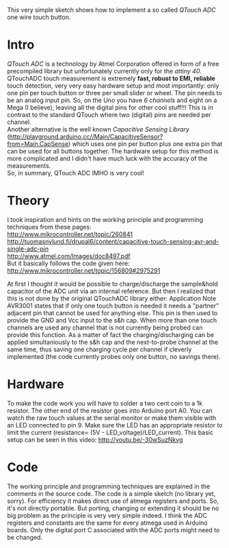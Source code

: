 This very simple sketch shows how to implement a so called *QTouch ADC* one wire touch button.

# Intro
*QTouch ADC* is a technology by Atmel Corporation offered in form of a free precompiled library but unfortunately  currently only for the *attiny 40*. QTouchADC touch measurement is extremely **fast, robust to EMI, reliable** touch detection, very very easy hardware setup and most importantly: only one pin per touch button or three per small slider or wheel. The pin needs to be an analog input pin. So, on the Uno you have *6 channels* and eight on a Mega (I believe), leaving all the digital pins for other cool stuff!!! This is in contrast to the standard QTouch where two (digital) pins are needed per channel.  
Another alternative is the well known *Capacitive Sensing Library* (http://playground.arduino.cc//Main/CapacitiveSensor?from=Main.CapSense) which uses one pin per button plus one extra pin that can be used for all buttons together. The hardware setup for this method is more complicated and I didn't have much luck with the accuracy of the measurements.  
So, in summary, QTouch ADC IMHO is very cool!

# Theory
I took inspiration and hints on the working principle and programming techniques from these pages:  
http://www.mikrocontroller.net/topic/260841  
http://tuomasnylund.fi/drupal6/content/capacitive-touch-sensing-avr-and-single-adc-pin  
http://www.atmel.com/Images/doc8497.pdf  
But it basically follows the code given here:  
http://www.mikrocontroller.net/topic/156809#2975291

At first I thought it would be possible to charge/discharge the sample&hold capacitor of the ADC unit via an internal reference. But then I realized that this is not done by the original QTouchADC library either: Application Note AVR3001 states that if only one touch button is needed it needs a "partner" adjacent pin that cannot be used for anything else. This pin is then used to provide the GND and Vcc input to the s&h cap. When more than one touch channels are used any channel that is not currently being probed can provide this function. As a matter of fact the charging/discharging can be applied simultaniously to the s&h cap and the next-to-probe channel at the same time, thus saving one charging cycle per channel if cleverly implemented (the code currently probes only one button, no savings there).

# Hardware
To make the code work you will have to solder a two cent coin to a 1k resistor. The other end of the resistor goes into Arduino port A0. You can watch the raw touch values at the serial monitor or make them visible with an LED connected to pin 9. Make sure the LED has an appropriate resistor to limit the current (resistance= (5V - LED_voltage)/LED_current). This basic setup can be seen in this video: http://youtu.be/-30wSuzNkvg

# Code
The working principle and programming techniques are explained in the comments in the source code. The code is a simple sketch (no library yet, sorry). For efficiency it makes direct use of atmega registers and ports. So, it's not directly portable. But porting, changing or extending it should be no big problem as the principle is very very simple indeed. I think the ADC registers and constants are the same for every atmega used in Arduino boards. Only the digital port C associated  with the ADC ports might need to be changed.

